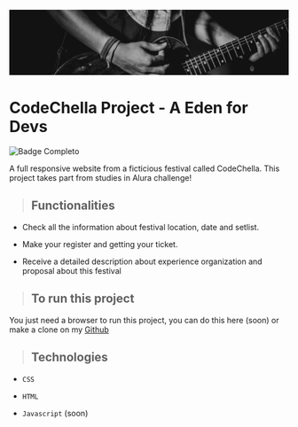 ![banner](./assets/guitarrista.png)  

# CodeChella Project - A Eden for Devs

![Badge Completo](https://img.shields.io/badge/status-Em_desenvolvimento-orange) 

A full responsive website from a ficticious festival called CodeChella. This project takes part from studies in Alura challenge!

> ## Functionalities 

* Check all the information about festival location, date and setlist.

* Make your register and getting your ticket.

* Receive a detailed description about experience organization and proposal about this festival 

> ## To run this project 

You just need a browser to run this project, you can do this here (soon) or make a clone on my [Github](https://github.com/Feehh32/projeto-codechella)

> ## Technologies

* `` CSS ``

* ``HTML``

* ``Javascript`` (soon)

